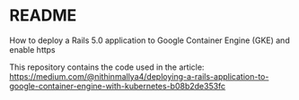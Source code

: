 # README

How to deploy a Rails 5.0 application to Google Container Engine (GKE) and enable https 

This repository contains the code used in the article: https://medium.com/@nithinmallya4/deploying-a-rails-application-to-google-container-engine-with-kubernetes-b08b2de353fc

